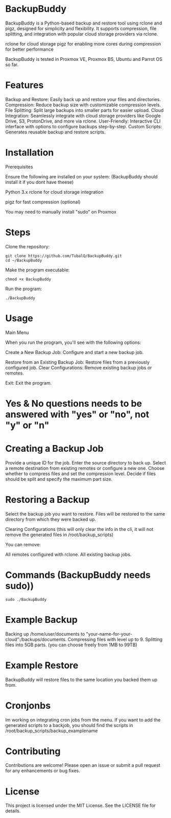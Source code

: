 # BackupBuddy

BackupBuddy is a Python-based backup and restore tool using rclone and pigz, designed for simplicity and flexibility. It supports compression, file splitting, and integration with popular cloud storage providers via rclone.

rclone for cloud storage
pigz for enabling more cores during compression for better performance

BackupBuddy is tested in Proxmox VE, Proxmox BS, Ubuntu and Parrot OS so far.

# Features

Backup and Restore: Easily back up and restore your files and directories.
Compression: Reduce backup size with customizable compression levels.
File Splitting: Split large backups into smaller parts for easier upload.
Cloud Integration: Seamlessly integrate with cloud storage providers like Google Drive, S3, ProtonDrive, and more via rclone.
User-Friendly: Interactive CLI interface with options to configure backups step-by-step.
Custom Scripts: Generates reusable backup and restore scripts.

# Installation
Prerequisites

Ensure the following are installed on your system:
(BackupBuddy should install it if you dont have theese)

Python 3.x
rclone for cloud storage integration

pigz for fast compression (optional)

You may need to manually install "sudo" on Proxmox

# Steps

Clone the repository:

    git clone https://github.com/TubalQ/BackupBuddy.git
    cd ~/BackupBuddy

Make the program executable:

    chmod +x BackupBuddy

Run the program:

    ./BackupBuddy

# Usage
Main Menu

When you run the program, you'll see with the following options:

Create a New Backup Job: Configure and start a new backup job.

Restore from an Existing Backup Job: Restore files from a previously configured job.
Clear Configurations: Remove existing backup jobs or remotes.

Exit: Exit the program.

# Yes & No questions needs to be answered with "yes" or "no", not "y" or "n"

# Creating a Backup Job

Provide a unique ID for the job.
Enter the source directory to back up.
Select a remote destination from existing remotes or configure a new one.
Choose whether to compress files and set the compression level.
Decide if files should be split and specify the maximum part size.

# Restoring a Backup

Select the backup job you want to restore.
Files will be restored to the same directory from which they were backed up.

Clearing Configurations (this will only clear the info in the cli, it will not remove the generated files in /root/backup_scripts)

You can remove:

All remotes configured with rclone.
All existing backup jobs.

# Commands (BackupBuddy needs sudo))

    sudo ./BackupBuddy

# Example Backup

Backing up /home/user/documents to "your-name-for-your-cloud":/backups/documents.
Compressing files with level up to 9.
Splitting files into 5GB parts. (you can choose freely from 1MB to 99TB)

# Example Restore
BackupBuddy will restore files to the same location you backed them up from.

# Cronjonbs
Im working on integrating cron jobs from the menu.
If you want to add the generated scripts to a backjob, you should find the scripts in /root/backup_scripts/backup_examplename


# Contributing

Contributions are welcome! Please open an issue or submit a pull request for any enhancements or bug fixes.

# License

This project is licensed under the MIT License. See the LICENSE file for details.
